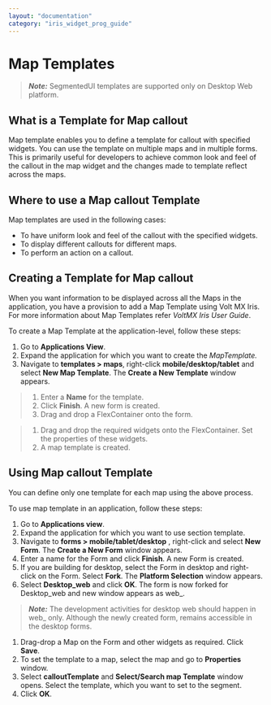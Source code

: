 ```yaml
---
layout: "documentation"
category: "iris_widget_prog_guide"
---
```

                              


Map Templates
=============

> **_Note:_** SegmentedUI templates are supported only on Desktop Web platform.

What is a Template for Map callout
----------------------------------

Map template enables you to define a template for callout with specified widgets. You can use the template on multiple maps and in multiple forms. This is primarily useful for developers to achieve common look and feel of the callout in the map widget and the changes made to template reflect across the maps.

Where to use a Map callout Template
-----------------------------------

Map templates are used in the following cases:

*   To have uniform look and feel of the callout with the specified widgets.
*   To display different callouts for different maps.
*   To perform an action on a callout.

Creating a Template for Map callout
-----------------------------------

When you want information to be displayed across all the Maps in the application, you have a provision to add a Map Template using Volt MX Iris. For more information about Map Templates refer _VoltMX Iris User Guide_.

To create a Map Template at the application-level, follow these steps:

1.  Go to **Applications View**.
2.  Expand the application for which you want to create the _MapTemplate._
3.  Navigate to **templates > maps**, right-click **mobile/desktop/tablet** and select **New Map Template**. The **Create a New Template** window appears.

> 1.  Enter a **Name** for the template.
> 2.  Click **Finish**. A new form is created.
> 3.  Drag and drop a FlexContainer onto the form.

> 1.  Drag and drop the required widgets onto the FlexContainer. Set the properties of these widgets.
> 2.  A map template is created.

Using Map callout Template
--------------------------

You can define only one template for each map using the above process.

To use map template in an application, follow these steps:

1.  Go to **Applications view**.
2.  Expand the application for which you want to use section template.
3.  Navigate to **forms > mobile/tablet/desktop** , right-click and select **New Form**. The **Create a New Form** window appears.
4.  Enter a name for the Form and click **Finish**. A new Form is created.
5.  If you are building for desktop, select the Form in desktop and right-click on the Form. Select **Fork**. The **Platform Selection** window appears.
6.  Select **Desktop\_web** and click **OK**. The form is now forked for Desktop\_web and new window appears as web\_<formname>.

> **_Note:_** The development activities for desktop web should happen in web\_<formname> only. Although the newly created form, remains accessible in the desktop forms.

1.  Drag-drop a Map on the Form and other widgets as required. Click **Save**.
2.  To set the template to a map, select the map and go to **Properties** window.
3.  Select **calloutTemplate** and **Select/Search map Template** window opens. Select the template, which you want to set to the segment.
4.  Click **OK**.

